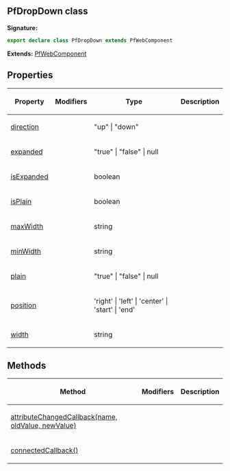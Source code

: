 ## PfDropDown class

**Signature:**

```typescript
export declare class PfDropDown extends PfWebComponent 
```
**Extends:** [PfWebComponent](./pfwebcomponent)

## Properties

<table><thead><tr><th>

Property


</th><th>

Modifiers


</th><th>

Type


</th><th>

Description


</th></tr></thead>
<tbody><tr><td>

[direction](./direction)


</td><td>


</td><td>

"up" \| "down"


</td><td>


</td></tr>
<tr><td>

[expanded](./expanded)


</td><td>


</td><td>

"true" \| "false" \| null


</td><td>


</td></tr>
<tr><td>

[isExpanded](./isexpanded)


</td><td>


</td><td>

boolean


</td><td>


</td></tr>
<tr><td>

[isPlain](./isplain)


</td><td>


</td><td>

boolean


</td><td>


</td></tr>
<tr><td>

[maxWidth](./maxwidth)


</td><td>


</td><td>

string


</td><td>


</td></tr>
<tr><td>

[minWidth](./minwidth)


</td><td>


</td><td>

string


</td><td>


</td></tr>
<tr><td>

[plain](./plain)


</td><td>


</td><td>

"true" \| "false" \| null


</td><td>


</td></tr>
<tr><td>

[position](./position)


</td><td>


</td><td>

'right' \| 'left' \| 'center' \| 'start' \| 'end'


</td><td>


</td></tr>
<tr><td>

[width](./width)


</td><td>


</td><td>

string


</td><td>


</td></tr>
</tbody></table>

## Methods

<table><thead><tr><th>

Method


</th><th>

Modifiers


</th><th>

Description


</th></tr></thead>
<tbody><tr><td>

[attributeChangedCallback(name, oldValue, newValue)](./attributechangedcallback)


</td><td>


</td><td>


</td></tr>
<tr><td>

[connectedCallback()](./connectedcallback)


</td><td>


</td><td>


</td></tr>
</tbody></table>
